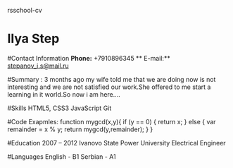 rsschool-cv
# Ilya Step

#Contact Information
**Phone:** +7910896345 ** 
E-mail:** stepanov_i.s@mail.ru

#Summary :
3  months ago my wife told me that  we are doing now is not interesting and we are not satisfied our work.She offered to me start  a learning in it world.So now i am here....

#Skills
HTML5, CSS3
JavaScript
Git

#Code Exapmles:
function mygcd(x,y){
  if (y == 0) {
    return x;
  } else {
    var remainder = x % y;
    return mygcd(y,remainder);
  }
}

#Education
2007 – 2012 Ivanovo State  Power University Electrical Engineer

#Languages
English - B1
Serbian - A1
